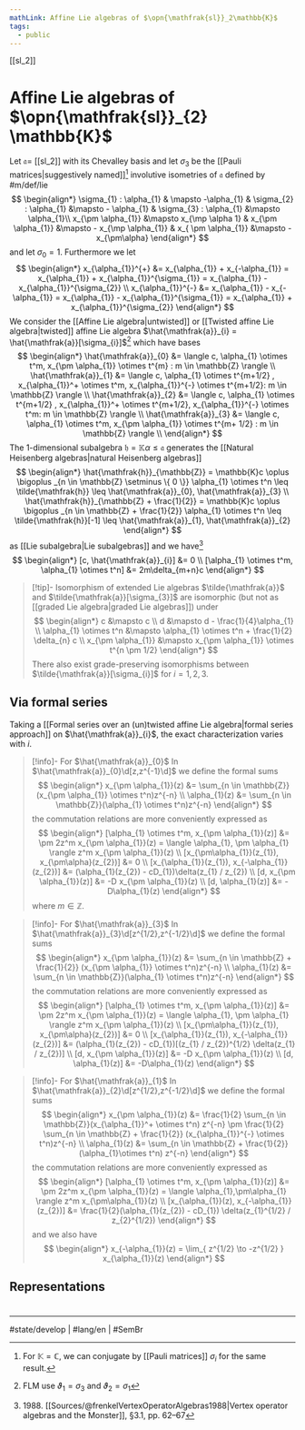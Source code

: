 ```yaml
---
mathLink: Affine Lie algebras of $\opn{\mathfrak{sl}}_2\mathbb{K}$
tags:
  - public
---
```

[[sl_2]]
# Affine Lie algebras of $\opn{\mathfrak{sl}}_{2} \mathbb{K}$

Let $\mathfrak{a} =$ [[sl_2]] with its Chevalley basis and let $\sigma_{3}$ be the [[Pauli matrices|suggestively named]][^Pauli] involutive isometries of $\mathfrak{a}$ defined by #m/def/lie 
$$
\begin{align*}
\sigma_{1} : \alpha_{1} & \mapsto -\alpha_{1} &
\sigma_{2} : \alpha_{1} &\mapsto - \alpha_{1} &
\sigma_{3} : \alpha_{1} &\mapsto \alpha_{1}\\
x_{\pm \alpha_{1}} &\mapsto x_{\mp \alpha 1} 
& x_{\pm \alpha_{1}} &\mapsto - x_{\mp \alpha_{1}}
& x_{ \pm \alpha_{1}} &\mapsto -x_{\pm\alpha}
\end{align*} 
$$
and let $\sigma_{0} = 1$.
Furthermore we let
$$
\begin{align*}
x_{\alpha_{1}}^{+} &= x_{\alpha_{1}} + x_{-\alpha_{1}} = x_{\alpha_{1}} + x_{\alpha_{1}}^{\sigma_{1}} = x_{\alpha_{1}} - x_{\alpha_{1}}^{\sigma_{2}} \\
x_{\alpha_{1}}^{-} &= x_{\alpha_{1}} - x_{-\alpha_{1}} = x_{\alpha_{1}} - x_{\alpha_{1}}^{\sigma_{1}} = x_{\alpha_{1}} + x_{\alpha_{1}}^{\sigma_{2}}
\end{align*}
$$
We consider the [[Affine Lie algebra|untwisted]] or [[Twisted affine Lie algebra|twisted]] affine Lie algebra $\hat{\mathfrak{a}}_{i} = \hat{\mathfrak{a}}[\sigma_{i}]$[^FLM]
which have bases
$$
\begin{align*}
\hat{\mathfrak{a}}_{0} &= \langle c, \alpha_{1} \otimes t^m, x_{\pm \alpha_{1}} \otimes t^{m} : m \in \mathbb{Z} \rangle \\
\hat{\mathfrak{a}}_{1} &= \langle c, \alpha_{1} \otimes t^{m+1/2} , x_{\alpha_{1}}^+ \otimes t^m, x_{\alpha_{1}}^{-} \otimes t^{m+1/2}: m \in \mathbb{Z} \rangle  \\
\hat{\mathfrak{a}}_{2} &= \langle c, \alpha_{1} \otimes t^{m+1/2} , x_{\alpha_{1}}^+ \otimes t^{m+1/2}, x_{\alpha_{1}}^{-} \otimes t^m: m \in \mathbb{Z} \rangle  \\
\hat{\mathfrak{a}}_{3} &= \langle c, \alpha_{1} \otimes t^m, x_{\pm \alpha_{1}} \otimes t^{m+ 1/2} : m \in \mathbb{Z} \rangle \\
\end{align*}
$$
The 1-dimensional subalgebra $\mathfrak{ h }= \mathbb{K}\alpha \leq \mathfrak{a}$ generates the [[Natural Heisenberg algebras|natural Heisenberg algebras]]
$$
\begin{align*}
\hat{\mathfrak{h}}_{\mathbb{Z}} = \mathbb{K}c \oplus \bigoplus _{n \in \mathbb{Z} \setminus \{ 0 \}} \alpha_{1} \otimes t^n \leq \tilde{\mathfrak{h}} \leq \hat{\mathfrak{a}}_{0}, \hat{\mathfrak{a}}_{3}  \\
\hat{\mathfrak{h}}_{\mathbb{Z} + \frac{1}{2}} = \mathbb{K}c \oplus \bigoplus _{n \in \mathbb{Z} + \frac{1}{2}} \alpha_{1} \otimes t^n \leq \tilde{\mathfrak{h}}[-1] \leq \hat{\mathfrak{a}}_{1}, \hat{\mathfrak{a}}_{2}
\end{align*}
$$
as [[Lie subalgebra|Lie subalgebras]]
and we have[^1988]
$$
\begin{align*}
[c, \hat{\mathfrak{a}}_{i}] &= 0 \\
[\alpha_{1} \otimes t^m, \alpha_{1} \otimes t^n] &= 2m\delta_{m+n}c
\end{align*}
$$

> [!tip]- Isomorphism of extended Lie algebras
> $\tilde{\mathfrak{a}}$ and $\tilde{\mathfrak{a}}[\sigma_{3}]$ are isomorphic (but not as [[graded Lie algebra|graded Lie algebras]]) under
> $$
> \begin{align*}
> c &\mapsto c \\
> d &\mapsto d - \frac{1}{4}\alpha_{1} \\
> \alpha_{1} \otimes t^n &\mapsto \alpha_{1} \otimes t^n + \frac{1}{2} \delta_{n} c \\
> x_{\pm \alpha_{1}} &\mapsto x_{\pm \alpha_{1}} \otimes t^{n \pm 1/2}
> \end{align*}
> $$
> There also exist grade-preserving isomorphisms between $\tilde{\mathfrak{a}}[\sigma_{i}]$ for $i=1,2,3$.

  [^FLM]: FLM use $\vartheta_{1} = \sigma_{3}$ and $\vartheta_{2} = \sigma_{1}$
  [^1988]: 1988\. [[Sources/@frenkelVertexOperatorAlgebras1988|Vertex operator algebras and the Monster]], §3.1, pp. 62–67
  [^Pauli]: For $\mathbb{K} = \mathbb{C}$, we can conjugate by [[Pauli matrices]] $\sigma_{i}$ for the same result.

## Via formal series

Taking a [[Formal series over an (un)twisted affine Lie algebra|formal series approach]] on $\hat{\mathfrak{a}}_{i}$, the exact characterization varies with $i$.

> [!info]- For $\hat{\mathfrak{a}}_{0}$
> In $\hat{\mathfrak{a}}_{0}\d[z,z^{-1}\d]$ we define the formal sums
> $$
> \begin{align*}
> x_{\pm \alpha_{1}}(z) &= \sum_{n \in \mathbb{Z}} (x_{\pm \alpha_{1}} \otimes t^n)z^{-n} \\
> \alpha_{1}(z) &= \sum_{n \in \mathbb{Z}}(\alpha_{1} \otimes t^n)z^{-n}
> \end{align*}
> $$
> the commutation relations are more conveniently expressed as
> $$
> \begin{align*}
> [\alpha_{1} \otimes t^m, x_{\pm \alpha_{1}}(z)] &= \pm 2z^m x_{\pm \alpha_{1}}(z) = \langle \alpha_{1}, \pm \alpha_{1} \rangle z^m x_{\pm \alpha_{1}}(z) \\
> [x_{\pm\alpha_{1}}(z_{1}), x_{\pm\alpha}(z_{2})] &= 0
>  \\
>  [x_{\alpha_{1}}(z_{1}), x_{-\alpha_{1}}(z_{2})] &=
> (\alpha_{1}(z_{2}) - cD_{1})\delta(z_{1} / z_{2})  \\
> [d, x_{\pm \alpha_{1}}(z)] &= -D x_{\pm \alpha_{1}}(z) \\
> [d, \alpha_{1}(z)] &= -D\alpha_{1}(z)
> \end{align*}
> $$
> where $m \in \mathbb{Z}$.

> [!info]- For $\hat{\mathfrak{a}}_{3}$
> In $\hat{\mathfrak{a}}_{3}\d[z^{1/2},z^{-1/2}\d]$ we define the formal sums
> $$
> \begin{align*}
> x_{\pm \alpha_{1}}(z) &= \sum_{n \in \mathbb{Z} + \frac{1}{2}} (x_{\pm \alpha_{1}} \otimes t^n)z^{-n} \\
> \alpha_{1}(z) &= \sum_{n \in \mathbb{Z}}(\alpha_{1} \otimes t^n)z^{-n}
> \end{align*}
> $$
> the commutation relations are more conveniently expressed as
> $$
> \begin{align*}
> [\alpha_{1} \otimes t^m, x_{\pm \alpha_{1}}(z)] &= \pm 2z^m x_{\pm \alpha_{1}}(z) = \langle \alpha_{1}, \pm \alpha_{1} \rangle z^m x_{\pm \alpha_{1}}(z) \\
> [x_{\pm\alpha_{1}}(z_{1}), x_{\pm\alpha}(z_{2})] &= 0
>  \\
>  [x_{\alpha_{1}}(z_{1}), x_{-\alpha_{1}}(z_{2})] &= 
> (\alpha_{1}(z_{2}) - cD_{1})[(z_{1} / z_{2})^{1/2} \delta(z_{1} / z_{2})]   \\
> [d, x_{\pm \alpha_{1}}(z)] &= -D x_{\pm \alpha_{1}}(z) \\
> [d, \alpha_{1}(z)] &= -D\alpha_{1}(z)
> \end{align*}
> $$

> [!info]- For $\hat{\mathfrak{a}}_{1}$
> In $\hat{\mathfrak{a}}_{2}\d[z^{1/2},z^{-1/2}\d]$ we define the formal sums
> $$
> \begin{align*}
> x_{\pm \alpha_{1}}(z) &= \frac{1}{2} \sum_{n \in \mathbb{Z}}(x_{\alpha_{1}}^+ \otimes t^n) z^{-n} \pm \frac{1}{2} \sum_{n \in \mathbb{Z} + \frac{1}{2}} (x_{\alpha_{1}}^{-} \otimes t^n)z^{-n} \\
> \alpha_{1}(z) &= \sum_{n \in \mathbb{Z} + \frac{1}{2}}(\alpha_{1}\otimes t^n) z^{-n}
> \end{align*}
> $$
> the commutation relations are more conveniently expressed as
> $$
> \begin{align*}
> [\alpha_{1} \otimes t^m, x_{\pm \alpha_{1}}(z)] &= \pm 2z^m x_{\pm \alpha_{1}}(z)
> = \langle \alpha_{1},\pm\alpha_{1} \rangle z^m x_{\pm\alpha_{1}}(z) \\
> [x_{\alpha_{1}}(z), x_{-\alpha_{1}}(z_{2})] &= \frac{1}{2}(\alpha_{1}(z_{2}) - cD_{1}) \delta(z_{1}^{1/2} / z_{2}^{1/2})
> \end{align*}
> $$
> and we also have
> $$
> \begin{align*}
> x_{-\alpha_{1}}(z) = \lim_{ z^{1/2} \to -z^{1/2} } x_{\alpha_{1}}(z)
> \end{align*}
> $$

## Representations



#
---
#state/develop | #lang/en | #SemBr
